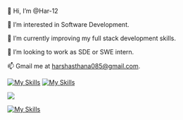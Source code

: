 👋 Hi, I’m @Har-12


👀 I’m interested in Software Development.


🌱 I’m currently improving my full stack development skills.


💞️ I’m looking to work as SDE or SWE intern.


📫 Gmail me at harshasthana085@gmail.com.



[![My Skills](https://skillicons.dev/icons?i=java,c,cpp,kotlin,nodejs,figma&theme=light)](https://skillicons.dev)  [![My Skills](https://skillicons.dev/icons?i=js,html,css,wasm)](https://skillicons.dev) 



<p align="left">
<a href="https://skillicons.dev">
<img src="https://skillicons.dev/icons?i=git,kubernetes,docker,c,vim" />
</a>
</p>

[![My Skills](https://skillicons.dev/icons?i=aws,gcp,azure,react,vue,flutter&perline=3)](https://skillicons.dev)

